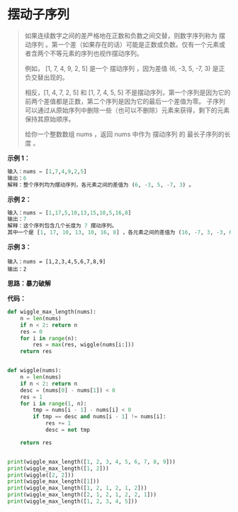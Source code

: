 # 摆动子序列

> 如果连续数字之间的差严格地在正数和负数之间交替，则数字序列称为 摆动序列 。第一个差（如果存在的话）可能是正数或负数。仅有一个元素或者含两个不等元素的序列也视作摆动序列。
>
> 例如， [1, 7, 4, 9, 2, 5] 是一个 摆动序列 ，因为差值 (6, -3, 5, -7, 3) 是正负交替出现的。
>
> 相反，[1, 4, 7, 2, 5] 和 [1, 7, 4, 5, 5] 不是摆动序列，第一个序列是因为它的前两个差值都是正数，第二个序列是因为它的最后一个差值为零。
> 子序列 可以通过从原始序列中删除一些（也可以不删除）元素来获得，剩下的元素保持其原始顺序。
>
> 给你一个整数数组 nums ，返回 nums 中作为 摆动序列 的 最长子序列的长度 。

**示例 1：**

```python
输入：nums = [1,7,4,9,2,5]
输出：6
解释：整个序列均为摆动序列，各元素之间的差值为 (6, -3, 5, -7, 3) 。
```



**示例 2：**

```python
输入：nums = [1,17,5,10,13,15,10,5,16,8]
输出：7
解释：这个序列包含几个长度为 7 摆动序列。
其中一个是 [1, 17, 10, 13, 10, 16, 8] ，各元素之间的差值为 (16, -7, 3, -3, 6, -8) 。
```



**示例 3：**

```pythton
输入：nums = [1,2,3,4,5,6,7,8,9]
输出：2
```



**思路：暴力破解**



**代码：**

```python
def wiggle_max_length(nums):
    n = len(nums)
    if n < 2: return n
    res = 0
    for i in range(n):
        res = max(res, wiggle(nums[i:]))
    return res


def wiggle(nums):
    n = len(nums)
    if n < 2: return n
    desc = (nums[0] - nums[1]) < 0
    res = 1
    for i in range(1, n):
        tmp = nums[i - 1] - nums[i] < 0
        if tmp == desc and nums[i - 1] != nums[i]:
            res += 1
            desc = not tmp

    return res


print(wiggle_max_length([1, 2, 3, 4, 5, 6, 7, 8, 9]))
print(wiggle_max_length([1, 2]))
print(wiggle([2, 2]))
print(wiggle_max_length([1]))
print(wiggle_max_length([1, 2, 1, 2, 1, 2]))
print(wiggle_max_length([2, 1, 2, 1, 2, 2, 1]))
print(wiggle_max_length([1, 2, 3, 4, 5]))
```

